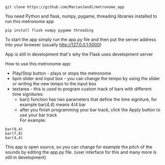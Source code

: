 ```
git clone https://github.com/MarianJandl/metronome_app
```
You need Python and flask, numpy, pygame, threading libraries installed to run this metronome app
```
pip install flask numpy pygame threading
```
To start the app simply run the app.py file and then put the server address into your browser (usually http://127.0.0.1:5000)

App is still in development that's why the Flask uses development server

How to use this metronome app:
  - Play/Stop button - plays or stops the metronome
  - bpm slider and input box - you can change the tempo by using the slider or writing the new tempo to the input box
  - textarea - this is used to program custom track of bars with different time signitures:
      - bar() function has two parameters that define the time signiture, for example bar(4,4) means 4/4 bar
      - after you finish programming your bar track, click the Apply button to use your bar track\
      For example:
```
bar(9,4)
bar(7,8)
bar(4,4)
```

This app is open source, so you can change for example the pitch of the sounds by editing the app.py file.
(user interface for this and many more is still in development)
